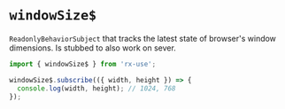 # `windowSize$`

`ReadonlyBehaviorSubject` that tracks the latest state of browser's window dimensions.
Is stubbed to also work on sever.

```ts
import { windowSize$ } from 'rx-use';

windowSize$.subscribe(({ width, height }) => {
  console.log(width, height); // 1024, 768
});
```
